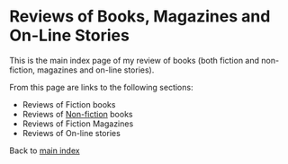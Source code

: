 # Reviews of Books, Magazines and On-Line Stories

This is the main index page of my review of books (both fiction and non-fiction, magazines and on-line stories).

From this page are links to the following sections:

- Reviews of Fiction books
- Reviews of [Non-fiction](/reviews/nonfiction/index.md) books
- Reviews of Fiction Magazines
- Reviews of On-line stories

Back to [main index](/README.md)
